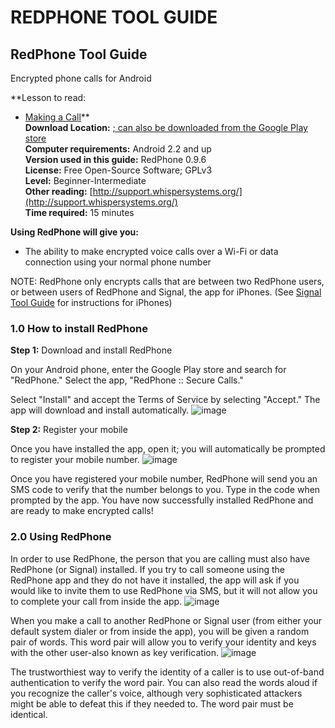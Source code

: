 [Title]: # ()
[Difficulty]: # (Principiante)
[Order]: # (0)

# REDPHONE TOOL GUIDE

## RedPhone Tool Guide   
Encrypted phone calls for Android 

**Lesson to read:   
- [Making a Call](umbrella://lesson/making-a-call)**  
**Download Location:** [; can also be downloaded from the 
Google Play store](https://whispersystems.org/)  
**Computer requirements:** Android 2.2 and up  
**Version used in this guide:** RedPhone 0.9.6  
**License:** Free Open-Source Software; GPLv3  
**Level:** Beginner-Intermediate  
**Other reading:** [http://support.whispersystems.org/](http://support.whispersystems.org/)  
**Time required:** 15 minutes

**Using RedPhone will give you:**  
- The ability to make encrypted voice calls over a Wi-Fi or data connection using your normal phone number

NOTE: RedPhone only encrypts calls that are between two RedPhone users, or between users of RedPhone and Signal, the app for iPhones. (See [Signal Tool Guide](umbrella://lesson/signal) for instructions for iPhones)

### 1.0 How to install RedPhone

**Step 1:** Download and install RedPhone

On your Android phone, enter the Google Play store and search for "RedPhone." Select the app, "RedPhone :: Secure Calls."

Select "Install" and accept the Terms of Service by selecting "Accept." The app will download and install automatically.
![image](tool_redphone1.png)

**Step 2:** Register your mobile

Once you have installed the app, open it; you will automatically be prompted to register your mobile number.
![image](tool_redphone2.png)

Once you have registered your mobile number, RedPhone will send you an SMS code to verify that the number belongs to you. Type in the code when prompted by the app. You have now successfully installed RedPhone and are ready to make encrypted calls!

### 2.0 Using RedPhone

In order to use RedPhone, the person that you are calling must also have RedPhone (or Signal) installed. If you try to call someone using the RedPhone app and they do not have it installed, the app will ask if you would like to invite them to use RedPhone via SMS, but it will not allow you to complete your call from inside the app.
![image](tool_redphone3.png)

When you make a call to another RedPhone or Signal user (from either your default system dialer or from inside the app), you will be given a random pair of words. This word pair will allow you to verify your identity and keys with the other user-also known as key  verification.
![image](tool_redphone4.png)

The trustworthiest way to verify the identity of a caller is to use out-of-band authentication to verify the word pair. You can also read the words aloud if you recognize the caller's voice, although very sophisticated attackers might be able to defeat this if they needed to. The word pair must be identical.